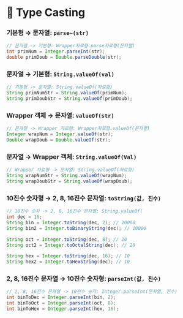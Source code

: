 # 🔁 Type Casting

### 기본형 → 문자열: `parse~(str)`

```java
// 문자열 -> 기본형: Wrapper자료형.parse자료형(문자열)
int primNum = Integer.parseInt(str);
double primDoub = Double.parseDouble(str);
```

### 문자열 → 기본형: `String.valueOf(val)`

```java
// 기본형 -> 문자열: String.valueOf(자료형)
String primNumStr = String.valueOf(primNum);
String primDoubStr = String.valueOf(primDoub);
```

### Wrapper 객체 → 문자열: `valueOf(str)`

```java
// 문자열 -> Wrapper 자료형: Wrapper자료형.valueOf(문자열)
Integer wrapNum = Integer.valueOf(str);
Double wrapDoub = Double.valueOf(str);
```

### 문자열 → Wrapper 객체: `String.valueOf(Val)`

```java
// Wrapper 자료형 -> 문자열: String.valueOf(자료형)
String wrapNumStr = String.valueOf(wrapNum);
String wrapDoubStr = String.valueOf(wrapDoub);
```

### 10진수 숫자형 → 2, 8, 16진수 문자열: `toString(값, 진수)`

```java
// 10진수 숫자 -> 2, 8, 16진수 문자열: String.valueOf(
int dec = 16;
String bin = Integer.toString(dec, 2); // 10000
String bin2 = Integer.toBinaryString(dec); // 10000

String oct = Integer.toString(dec, 8); // 20
String oct2 = Integer.toOctalString(dec); // 20

String hex = Integer.toString(dec, 16); // 10
String hex2 = Integer.toHexString(dec); // 10
```

### 2, 8, 16진수 문자열 → 10진수 숫자형: `parseInt(값, 진수)`

```java
// 2, 8, 16진수 문자열 -> 10진수 숫자: Integer.parseInt(문자열, 진수)
int binToDec = Integer.parseInt(bin, 2);
int binToOct = Integer.parseInt(oct, 8);
int binToHex = Integer.parseInt(hex, 16);
```
